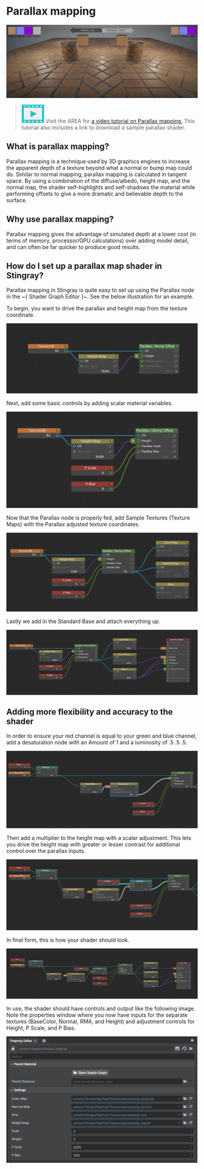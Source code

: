 # Parallax mapping

![](../../images/parallax_compare.png)

> ![](../../images/icon_video.png) Visit the AREA for <a href="http://area.autodesk.com/learning/parallax-mapping-in-stingray" target="blank">a video tutorial on Parallax mapping.</a> This tutorial also includes a link to download a sample parallax shader.

## What is parallax mapping?

Parallax mapping is a technique used by 3D graphics engines to increase the apparent depth of a texture beyond what a normal or bump map could do. Similar to normal mapping, parallax mapping is calculated in tangent space.  By using a combination of the diffuse/albedo, height map, and the normal map, the shader self-highlights and self-shadows the material while performing offsets to give a more dramatic and believable depth to the surface.

## Why use parallax mapping?

Parallax mapping gives the advantage of simulated depth at a lower cost (in terms of memory, processor/GPU calculations) over adding model detail, and can often be far quicker to produce good results.

## How do I set up a parallax map shader in Stingray?

Parallax mapping in Stingray is quite easy to set up using the Parallax node in the ~{ Shader Graph Editor }~.  See the below illustration for an example.

To begin, you want to drive the parallax and height map from the texture coordinate.

![](../../images/parallax_requirements.PNG)

Next, add some basic controls by adding scalar material variables.

![](../../images/parallax_controls.PNG)

Now that the Parallax node is properly fed, add Sample Textures (Texture Maps) with the Parallax adjusted texture coordinates.

![](../../images/Parallax_Textures.PNG)

Lastly we add in the Standard Base and attach everything up.

![](../../images/ParallaxBasic.PNG)

## Adding more flexibility and accuracy to the shader

In order to ensure your red channel is equal to your green and blue channel, add a desaturation node with an Amount of 1 and a luminosity of .5 .5 .5.

![](../../images/Parallax_Desaturate.PNG)

Then add a multiplier to the height map with a scalar adjustment. This lets you drive the height map with greater or lesser contrast for additional control over the parallax inputs.

![](../../images/Parallax_Multiply.PNG)

In final form, this is how your shader should look.

![](../../images/parallax_shader.PNG)

In use, the shader should have controls and output like the following image.  Note the properties window where you now have inputs for the separate textures (BaseColor, Normal, RMA, and Height) and adjustment controls for Height, P Scale, and P Bias.

![](../../images/Parallax_Properties.PNG)
